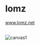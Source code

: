 # lomz
www.lomz.net <br><br>

![canvas1](https://user-images.githubusercontent.com/20823082/68204665-ca0e7d00-ffc8-11e9-8f88-381ca368e539.png)

